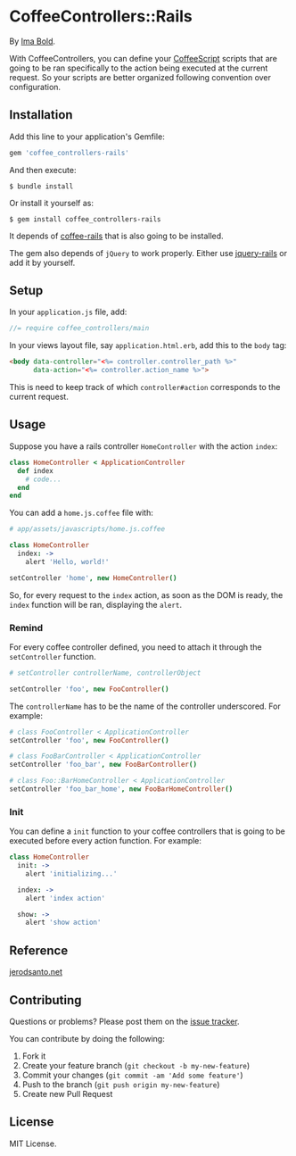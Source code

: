 # CoffeeControllers::Rails

By [Ima Bold](http://imabold.com).

With CoffeeControllers, you can define your [CoffeeScript](http://coffeescript.org/) scripts that are going to be ran specifically to the action being executed at the current request.
So your scripts are better organized following convention over configuration.

## Installation

Add this line to your application's Gemfile:

```ruby
gem 'coffee_controllers-rails'
```

And then execute:

    $ bundle install

Or install it yourself as:

    $ gem install coffee_controllers-rails

It depends of [coffee-rails](https://github.com/rails/coffee-rails) that is also going to be installed.

The gem also depends of `jQuery` to work properly. Either use [jquery-rails](https://github.com/rails/jquery-rails) or add it by yourself.

## Setup

In your `application.js` file, add:

```javascript
//= require coffee_controllers/main
```

In your views layout file, say `application.html.erb`, add this to the `body` tag:

```html
<body data-controller="<%= controller.controller_path %>"
      data-action="<%= controller.action_name %>">
```

This is need to keep track of which `controller#action` corresponds to the current request.

## Usage

Suppose you have a rails controller `HomeController` with the action `index`:

```ruby
class HomeController < ApplicationController
  def index
    # code...
  end
end
```


You can add a `home.js.coffee` file with:

```coffeescript
# app/assets/javascripts/home.js.coffee

class HomeController
  index: ->
    alert 'Hello, world!'

setController 'home', new HomeController()
```

So, for every request to the `index` action, as soon as the DOM is ready, the `index` function will be ran, displaying the `alert`.

### Remind

For every coffee controller defined, you need to attach it through the `setController` function.

```coffeescript
# setController controllerName, controllerObject

setController 'foo', new FooController()
```

The `controllerName` has to be the name of the controller underscored. For example:

```coffeescript
# class FooController < ApplicationController
setController 'foo', new FooController()

# class FooBarController < ApplicationController
setController 'foo_bar', new FooBarController()

# class Foo::BarHomeController < ApplicationController
setController 'foo_bar_home', new FooBarHomeController()
```

### Init

You can define a `init` function to your coffee controllers that is going to be executed before every action function. For example:

```coffeescript
class HomeController
  init: ->
    alert 'initializing...'

  index: ->
    alert 'index action'

  show: ->
    alert 'show action'
```

## Reference

[jerodsanto.net](http://jerodsanto.net/2012/02/a-simple-pattern-to-namespace-and-selectively-execute-certain-bits-of-javascript-depending-on-which-rails-controller-and-action-are-active/)

## Contributing

Questions or problems? Please post them on the [issue tracker](https://github.com/imaboldcompany/coffee_controllers-rails/issues).

You can contribute by doing the following:

1. Fork it
2. Create your feature branch (`git checkout -b my-new-feature`)
3. Commit your changes (`git commit -am 'Add some feature'`)
4. Push to the branch (`git push origin my-new-feature`)
5. Create new Pull Request

## License

MIT License.
